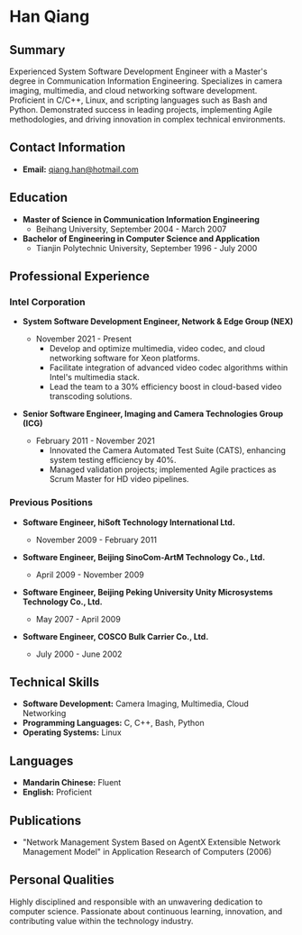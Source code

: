 # Han Qiang

## Summary
Experienced System Software Development Engineer with a Master's degree in Communication Information Engineering. Specializes in camera imaging, multimedia, and cloud networking software development. Proficient in C/C++, Linux, and scripting languages such as Bash and Python. Demonstrated success in leading projects, implementing Agile methodologies, and driving innovation in complex technical environments.

## Contact Information
- **Email:** [qiang.han@hotmail.com](mailto:qiang.han@hotmail.com)

## Education
- **Master of Science in Communication Information Engineering**
  - Beihang University, September 2004 - March 2007
- **Bachelor of Engineering in Computer Science and Application**
  - Tianjin Polytechnic University, September 1996 - July 2000

## Professional Experience
### Intel Corporation
- **System Software Development Engineer, Network & Edge Group (NEX)**
  - November 2021 - Present
    - Develop and optimize multimedia, video codec, and cloud networking software for Xeon platforms.
    - Facilitate integration of advanced video codec algorithms within Intel's multimedia stack.
    - Lead the team to a 30% efficiency boost in cloud-based video transcoding solutions.

- **Senior Software Engineer, Imaging and Camera Technologies Group (ICG)**
  - February 2011 - November 2021
    - Innovated the Camera Automated Test Suite (CATS), enhancing system testing efficiency by 40%.
    - Managed validation projects; implemented Agile practices as Scrum Master for HD video pipelines.

### Previous Positions
- **Software Engineer, hiSoft Technology International Ltd.**
  - November 2009 - February 2011

- **Software Engineer, Beijing SinoCom-ArtM Technology Co., Ltd.**
  - April 2009 - November 2009

- **Software Engineer, Beijing Peking University Unity Microsystems Technology Co., Ltd.**
  - May 2007 - April 2009

- **Software Engineer, COSCO Bulk Carrier Co., Ltd.**
  - July 2000 - June 2002

## Technical Skills
- **Software Development:** Camera Imaging, Multimedia, Cloud Networking
- **Programming Languages:** C, C++, Bash, Python
- **Operating Systems:** Linux

## Languages
- **Mandarin Chinese:** Fluent
- **English:** Proficient

## Publications
- "Network Management System Based on AgentX Extensible Network Management Model" in Application Research of Computers (2006)

## Personal Qualities
Highly disciplined and responsible with an unwavering dedication to computer science. Passionate about continuous learning, innovation, and contributing value within the technology industry.